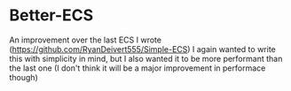 # Better-ECS

An improvement over the last ECS I wrote (https://github.com/RyanDeivert555/Simple-ECS)
I again wanted to write this with simplicity in mind, but I also wanted it to be more performant than the last one (I don't think it will be a major improvement in performace though)
